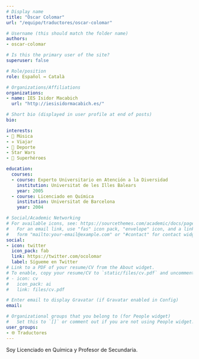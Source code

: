 ```yaml
---
# Display name
title: "Òscar Colomar"
url: "/equipo/traductores/oscar-colomar"

# Username (this should match the folder name)
authors:
- oscar-colomar

# Is this the primary user of the site?
superuser: false

# Role/position
role: Español ↔️ Català

# Organizations/Affiliations
organizations:
- name: IES Isidor Macabich
  url: "http://iesisidormacabich.es/"

# Short bio (displayed in user profile at end of posts)
bio:

interests:
- 🎸 Música
- ✈️ Viajar
- 🏃 Deporte
- Star Wars 
- 🦸 Superhéroes

education:
  courses:
  - course: Experto Universitario en Atención a la Diversidad
    institution: Universitat de les Illes Balears
    year: 2005
  - course: Licenciado en Química
    institution: Universitat de Barcelona
    year: 2004

# Social/Academic Networking
# For available icons, see: https://sourcethemes.com/academic/docs/page-builder/#icons
#   For an email link, use "fas" icon pack, "envelope" icon, and a link in the
#   form "mailto:your-email@example.com" or "#contact" for contact widget.
social:
- icon: twitter
  icon_pack: fab
  link: https://twitter.com/ocolomar
  label: Sígueme en Twitter
# Link to a PDF of your resume/CV from the About widget.
# To enable, copy your resume/CV to `static/files/cv.pdf` and uncomment the lines below.
# - icon: cv
#   icon_pack: ai
#   link: files/cv.pdf

# Enter email to display Gravatar (if Gravatar enabled in Config)
email:

# Organizational groups that you belong to (for People widget)
#   Set this to `[]` or comment out if you are not using People widget.
user_groups:
- 🌐 Traductores
---
```


Soy Licenciado en Química y Profesor de Secundaria.
